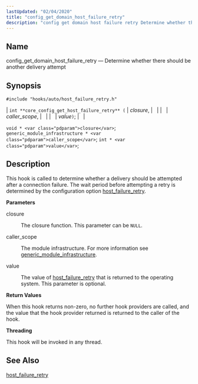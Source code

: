 ```yaml
---
lastUpdated: "02/04/2020"
title: "config_get_domain_host_failure_retry"
description: "config get domain host failure retry Determine whether there should be another delivery attempt int core config get host failure retry closure caller scope value void closure generic module infrastructure caller scope int value This hook is called to determine whether a delivery should be attempted after a connection failure..."
---
```


<a name="hooks.auto.config_get_domain_host_failure_retry"></a> 
## Name

config_get_domain_host_failure_retry — Determine whether there should be another delivery attempt

## Synopsis

`#include "hooks/auto/host_failure_retry.h"`

| `int **core_config_get_host_failure_retry** (` | <var class="pdparam">closure</var>, |   |
|   | <var class="pdparam">caller_scope</var>, |   |
|   | <var class="pdparam">value</var>`)`; |   |

`void * <var class="pdparam">closure</var>`;
`generic_module_infrastructure * <var class="pdparam">caller_scope</var>`;
`int * <var class="pdparam">value</var>`;<a name="idp32370256"></a> 
## Description

This hook is called to determine whether a delivery should be attempted after a connection failure. The wait period before attempting a retry is determined by the configuration option [host_failure_retry](/momentum/3/3-reference/3-reference-conf-ref-host-failure-retry).

**<a name="idp32372784"></a> Parameters**

<dl class="variablelist">

<dt>closure</dt>

<dd>

The closure function. This parameter can be `NULL`.

</dd>

<dt>caller_scope</dt>

<dd>

The module infrastructure. For more information see [generic_module_infrastructure](/momentum/3/3-api/structs-generic-module-infrastructure).

</dd>

<dt>value</dt>

<dd>

The value of [host_failure_retry](/momentum/3/3-reference/3-reference-conf-ref-host-failure-retry) that is returned to the operating system. This parameter is optional.

</dd>

</dl>

**<a name="idp34966608"></a> Return Values**

When this hook returns non-zero, no further hook providers are called, and the value that the hook provider returned is returned to the caller of the hook.

**<a name="idp34967664"></a> Threading**

This hook will be invoked in any thread.

<a name="idp34969072"></a> 
## See Also

[host_failure_retry](/momentum/3/3-reference/3-reference-conf-ref-host-failure-retry)